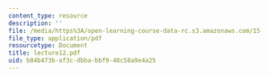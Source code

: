 ```yaml
---
content_type: resource
description: ''
file: /media/https%3A/open-learning-course-data-rc.s3.amazonaws.com/15-063-communicating-with-data-summer-2003/b84b473baf3cdbbabbf948c58a9e4a25_lecture12.pdf
file_type: application/pdf
resourcetype: Document
title: lecture12.pdf
uid: b84b473b-af3c-dbba-bbf9-48c58a9e4a25
---
```

